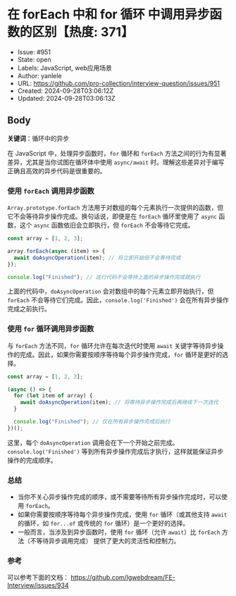 # 在 forEach 中和 for 循环 中调用异步函数的区别【热度: 371】

- Issue: #951
- State: open
- Labels: JavaScript, web应用场景
- Author: yanlele
- URL: https://github.com/pro-collection/interview-question/issues/951
- Created: 2024-09-28T03:06:12Z
- Updated: 2024-09-28T03:06:13Z

## Body

**关键词**：循环中的异步

在 JavaScript 中，处理异步函数时，`for` 循环和 `forEach` 方法之间的行为有显著差异，尤其是当你试图在循环体中使用 `async/await` 时。理解这些差异对于编写正确且高效的异步代码是很重要的。

### 使用 `forEach` 调用异步函数

`Array.prototype.forEach` 方法用于对数组的每个元素执行一次提供的函数，但它不会等待异步操作完成。换句话说，即便是在 `forEach` 循环里使用了 `async` 函数，这个 `async` 函数依旧会立即执行，但 `forEach` 不会等待它完成。

```javascript
const array = [1, 2, 3];

array.forEach(async (item) => {
  await doAsyncOperation(item); // 将立即开始但不会等待完成
});

console.log("Finished"); // 这行代码不会等待上面的异步操作完成就执行
```

上面的代码中，`doAsyncOperation` 会对数组中的每个元素立即开始执行，但 `forEach` 不会等待它们完成。因此，`console.log('Finished')` 会在所有异步操作完成之前执行。

### 使用 `for` 循环调用异步函数

与 `forEach` 方法不同，`for` 循环允许在每次迭代时使用 `await` 关键字等待异步操作的完成。因此，如果你需要按顺序等待每个异步操作完成，`for` 循环是更好的选择。

```javascript
const array = [1, 2, 3];

(async () => {
  for (let item of array) {
    await doAsyncOperation(item); // 将等待异步操作完成后再继续下一次迭代
  }

  console.log("Finished"); // 仅在所有异步操作完成后执行
})();
```

这里，每个 `doAsyncOperation` 调用会在下一个开始之前完成。`console.log('Finished')` 等到所有异步操作完成后才执行，这样就能保证异步操作的完成顺序。

### 总结

- 当你不关心异步操作完成的顺序，或不需要等待所有异步操作完成时，可以使用 `forEach`。
- 如果你需要按顺序等待每个异步操作完成，使用 `for` 循环（或其他支持 `await` 的循环，如 `for...of` 或传统的 `for` 循环）是一个更好的选择。
- 一般而言，当涉及到异步函数时，使用 `for` 循环（允许 `await`）比 `forEach` 方法（不等待异步调用完成） 提供了更大的灵活性和控制力。

### 参考

可以参考下面的文档： https://github.com/lgwebdream/FE-Interview/issues/934

